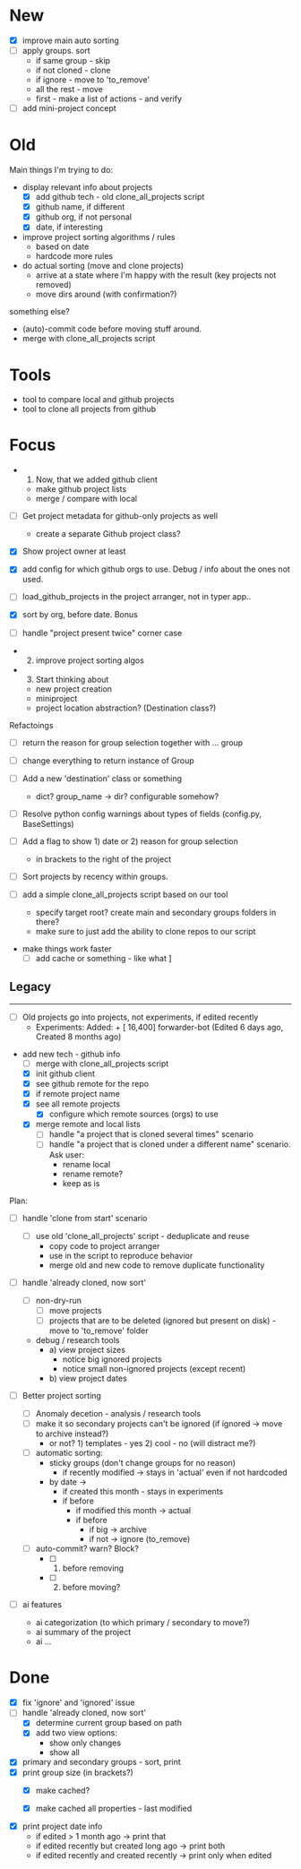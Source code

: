 
# New

- [x] improve main auto sorting
- [ ] apply groups. sort
  - if same group - skip
  - if not cloned - clone
  - if ignore - move to 'to_remove'
  - all the rest - move
  - first - make a list of actions - and verify
- [ ] add mini-project concept

# Old
Main things I'm trying to do:
- display relevant info about projects
  - [x] add github tech - old clone_all_projects script
  - [x] github name, if different
  - [x] github org, if not personal
  - [x] date, if interesting
- improve project sorting algorithms / rules
  - based on date
  - hardcode more rules
- do actual sorting (move and clone projects)
  - arrive at a state where I'm happy with the result (key projects not removed)
  - move dirs around (with confirmation?)

something else?
- (auto)-commit code before moving stuff around.
- merge with clone_all_projects script

# Tools
- tool to compare local and github projects
- tool to clone all projects from github

# Focus
- 1) Now, that we added github client
  - make github project lists
  - merge / compare with local

- [ ] Get project metadata for github-only projects as well
  - create a separate Github project class?
- [x] Show project owner at least
- [x] add config for which github orgs to use. Debug / info about the ones not used.

- [ ] load_github_projects in the project arranger, not in typer app..
- [x] sort by org, before date.
Bonus
- [ ] handle "project present twice" corner case

- 2) improve project sorting algos
- 3) Start thinking about
  - new project creation 
  - miniproject
  - project location abstraction? (Destination class?)

Refactoings
- [ ] return the reason for group selection together with ... group
- [ ] change everything to return instance of Group
- [ ] Add a new 'destination' class or something
  - dict? group_name -> dir? configurable somehow? 
- [ ] Resolve python config warnings about types of fields (config.py, BaseSettings)

- [ ] Add a flag to show 1) date or 2) reason for group selection 
  - in brackets to the right of the project
- [ ] Sort projects by recency within groups.

- [ ] add a simple clone_all_projects script based on our tool
  - specify target root? create main and secondary groups folders in there?
  - make sure to just add the ability to clone repos to our script
- make things work faster
  - [ ] add cache or something - like what ]

Legacy
- 
-----

 - [ ] Old projects go into projects, not experiments, if edited recently
   - Experiments: Added: + [    16,400] forwarder-bot    (Edited 6 days ago, Created 8 months ago)



- add new tech - github info
  - [ ] merge with clone_all_projects script
  - [x] init github client
  - [x] see github remote for the repo
  - [x] if remote project name 
  - [x] see all remote projects
    - [x] configure which remote sources (orgs) to use
  - [x] merge remote and local lists 
    - [ ] handle "a project that is cloned several times" scenario
    - [ ] handle "a project that is cloned under a different name" scenario. Ask user:
      - rename local
      - rename remote? 
      - keep as is

Plan:




- [ ] handle 'clone from start' scenario
  - [ ] use old 'clone_all_projects' script - deduplicate and reuse
    - copy code to project arranger
    - use in the script to reproduce behavior
    - merge old and new code to remove duplicate functionality

- [ ] handle 'already cloned, now sort'
  - [ ] non-dry-run
    -  [ ] move projects
    -  [ ] projects that are to be deleted (ignored but present on disk) - move to 'to_remove' folder
  - debug / research tools
    - a) view project sizes
      - notice big ignored projects
      - notice small non-ignored projects (except recent) 
    - b) view project dates


- [ ] Better project sorting
  - [ ] Anomaly decetion - analysis / research tools
  - [ ] make it so secondary projects can't be ignored (if ignored -> move to archive instead?)
    - or not? 1) templates - yes 2) cool - no (will distract me?)
  - [ ] automatic sorting: 
    - sticky groups (don't change groups for no reason)
      - if recently modified -> stays in 'actual' even if not hardcoded
    - by date -> 
      - if created this month - stays in experiments
      - if before
        - if modified this month -> actual
        - if before
          - if big -> archive
          - if not -> ignore (to_remove)
  - [ ] auto-commit? warn? Block? 
    - [ ] 1) before removing
    - [ ] 2) before moving? 


- [ ] ai features
  - ai categorization (to which primary / secondary to move?)
  - ai summary of the project
  - ai ... 








# Done
- [x] fix 'ignore' and 'ignored' issue
- [ ] handle 'already cloned, now sort'
  - [x] determine current group based on path
  - [x] add two view options:
    - show only changes
    - show all

- [x] primary and secondary groups - sort, print
- [x] print group size (in brackets?)
  - [x] make cached?
  - [x] make cached all properties - last modified


- [x] print project date info
  - if edited > 1 month ago -> print that
  - if edited recently but created long ago -> print both
  - if edited recently and created recently -> print only when edited